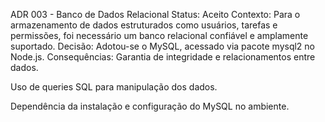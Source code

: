 ADR 003 - Banco de Dados Relacional
Status: Aceito
Contexto:
 Para o armazenamento de dados estruturados como usuários, tarefas e permissões, foi necessário um banco relacional confiável e amplamente suportado.
Decisão:
 Adotou-se o MySQL, acessado via pacote mysql2 no Node.js.
Consequências:
Garantia de integridade e relacionamentos entre dados.


Uso de queries SQL para manipulação dos dados.


Dependência da instalação e configuração do MySQL no ambiente.
